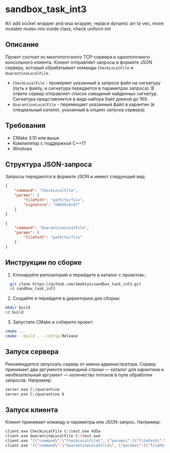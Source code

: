 # sandbox_task_int3
#// add socket wrapper and wsa wrapper, replace dynamic arr to vec, move mutable mutex into inside class, check uniform init
## Описание
Проект состоит из многопоточного TCP-сервера и однопоточного консольного клиента. Клиент отправляет запросы в формате JSON серверу, который обрабатывает команды `CheckLocalFile` и `QuarantineLocalFile`.
- `CheckLocalFile` - проверяет указанный в запросе файл на сигнатуру (путь к файлу, и сигнатура передается в параметрах запроса). В ответе сервер отправляет список смещений найденных сигнатур. Сигнатура представляется в виде набора байт длиной до 1Кб.
- `QuarantineLocalFile` - перемещает указанный файл в карантин (в специальный каталог, указанный в опциях запуска сервера).

## Требования
- CMake 3.10 или выше
- Компилятор с поддержкой C++17
- Windows

## Структура JSON-запроса

Запросы передаются в формате JSON и имеют следующий вид:

```json
{
    "command": "CheckLocalFile",
    "params": {
        "filePath": "path/to/file",
        "signature": "68656c6c6f"
    }
}

{
    "command": "QuarantineLocalFile",
    "params": {
        "filePath": "path/to/file"
    }
}
```

## Инструкции по сборке
1. Клонируйте репозиторий и перейдите в каталог с проектом::

  ```bash
    git clone https://github.com/Smoktyn/sandbox_task_int3.git
    cd sandbox_task_int3
  ```

2. Создайте и перейдите в директорию для сборки:

  ```bash
  mkdir build
  cd build
  ```

3. Запустите CMake и соберите проект:

  ```bash
  cmake ..
  cmake --build . --config Release
  ```

## Запуск сервера
Рекомендуется запускать сервер от имени администратора.
Сервер принимает два аргумента командной строки — каталог для карантина и необязательный аргумент — количество потоков в пуле обработки запросов. Например:

  ```bash
  server.exe C:/quarantine
  server.exe C:/quarantine 6
  ```

## Запуск клиента
Клиент принимает команду и параметры или JSON-запрос. Например:

```bash
client.exe CheckLocalFile C:\test.exe 4d5a
client.exe QuarantineLocalFile C:\test.exe
client.exe "{\"command\":\"CheckLocalFile\", \"params\":{\"filePath\":\"C:\\test.exe\", \"signature\":\"4d5a\"}}"
client.exe "{\"command\":\"QuarantineLocalFile\", \"params\":{\"filePath\":\"C:\\test.exe\"}}"
```

